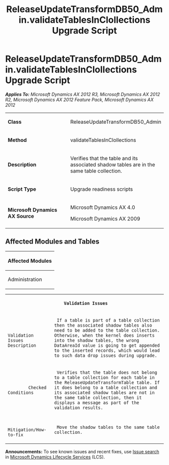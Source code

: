 ﻿---
title: ReleaseUpdateTransformDB50_Admin.validateTablesInClollections Upgrade Script
TOCTitle: ReleaseUpdateTransformDB50_Admin.validateTablesInClollections Upgrade Script
ms:assetid: 0d8cf15a-92b9-557e-94e6-6c483f1c8f48
ms:mtpsurl: https://msdn.microsoft.com/en-us/library/JJ735718(v=AX.60)
ms:contentKeyID: 49706623
ms.date: 05/18/2015
mtps_version: v=AX.60
---

# ReleaseUpdateTransformDB50\_Admin.validateTablesInClollections Upgrade Script 


_**Applies To:** Microsoft Dynamics AX 2012 R3, Microsoft Dynamics AX 2012 R2, Microsoft Dynamics AX 2012 Feature Pack, Microsoft Dynamics AX 2012_

<table>
<colgroup>
<col style="width: 50%" />
<col style="width: 50%" />
</colgroup>
<tbody>
<tr class="odd">
<td><p><strong>Class</strong></p></td>
<td><p>ReleaseUpdateTransformDB50_Admin</p></td>
</tr>
<tr class="even">
<td><p><strong>Method</strong></p></td>
<td><p>validateTablesInClollections</p></td>
</tr>
<tr class="odd">
<td><p><strong>Description</strong></p></td>
<td><p>Verifies that the table and its associated shadow tables are in the same table collection.</p></td>
</tr>
<tr class="even">
<td><p><strong>Script Type</strong></p></td>
<td><p>Upgrade readiness scripts</p></td>
</tr>
<tr class="odd">
<td><p><strong>Microsoft Dynamics AX Source</strong></p></td>
<td><p>Microsoft Dynamics AX 4.0</p>
<p>Microsoft Dynamics AX 2009</p></td>
</tr>
</tbody>
</table>


## Affected Modules and Tables

<table>
<colgroup>
<col style="width: 100%" />
</colgroup>
<thead>
<tr class="header">
<th><p>Affected Modules</p></th>
</tr>
</thead>
<tbody>
<tr class="odd">
<td><p>Administration</p></td>
</tr>
</tbody>
</table>


<table xmlns="http://www.w3.org/1999/xhtml">
              <tr><th colspan="2">
		
   <p>
   
	 Validation Issues
  </p>
  </th></tr>
              <tr><td>
		
   <p>
   
	 
            Validation Issues Description
          
  </p>
  </td><td>
		
   <p>
   
	 If a table is part of a table collection then the associated shadow tables also need to be added to the table collection. Otherwise, when the kernel does inserts into the shadow tables, the wrong DataAreaId value is going to get appended to the inserted records, which would lead to such data drop issues during upgrade.
  </p>
  </td></tr>
              <tr><td>
		
   <p>
   
	 
            Checked Conditions
          
  </p>
  </td><td>
		
   <p>
   
	 Verifies that the table does not belong to a table collection for each table in the ReleaseUpdateTransformTable table. If it does belong to a table collection and its associated shadow tables are not in the same table collection, then it displays a message as part of the validation results.
  </p>
  </td></tr>
              <tr><td>
		
   <p>
   
	 
            Mitigation/How-to-fix
          
  </p>
  </td><td>
		
   <p>
   
	 Move the shadow tables to the same table collection.
  </p>
  </td></tr>
            </table>

  
**Announcements:** To see known issues and recent fixes, use [Issue search](http://go.microsoft.com/fwlink/?linkid=389258) in [Microsoft Dynamics Lifecycle Services](http://go.microsoft.com/fwlink/?linkid=306505) (LCS).

